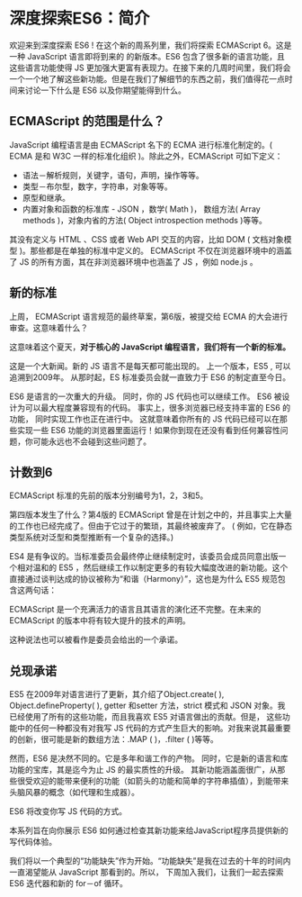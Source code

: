 # 深度探索ES6：简介 

欢迎来到深度探索 ES6 ! 在这个新的周系列里，我们将探索 ECMAScript 6。这是一种 JavaScript 语言即将到来的 的新版本。ES6 包含了很多新的语言功能，且这些语言功能使得 JS 更加强大更富有表现力。在接下来的几周时间里，我们将会一个一个地了解这些新功能。但是在我们了解细节的东西之前，我们值得花一点时间来讨论一下什么是 ES6 以及你期望能得到什么。

## ECMAScript 的范围是什么？
JavaScript 编程语言是由 ECMAScript 名下的 ECMA 进行标准化制定的。( ECMA 是和 W3C 一样的标准化组织 )。除此之外，ECMAScript 可如下定义：

- 语法－解析规则，关键字，语句，声明，操作等等。
- 类型－布尔型，数字，字符串，对象等等。
- 原型和继承。
- 内置对象和函数的标准库 -  JSON ，数学( Math )， 数组方法( Array methods )，对象内省的方法( Object introspection methods )等等。

其没有定义与 HTML 、CSS 或者 Web API 交互的内容，比如 DOM ( 文档对象模型 )。那些都是在单独的标准中定义的。 ECMAScript 不仅在浏览器环境中的涵盖了 JS 的所有方面，其在非浏览器环境中也涵盖了 JS ，例如 node.js 。

## 新的标准
上周， ECMAScript 语言规范的最终草案，第6版，被提交给 ECMA 的大会进行审查。这意味着什么？

这意味着这个夏天，**对于核心的 JavaScript 编程语言，我们将有一个新的标准。**

这是一个大新闻。新的 JS 语言不是每天都可能出现的。 上一个版本，ES5 ,  可以追溯到2009年。 从那时起，ES 标准委员会就一直致力于 ES6 的制定直至今日。

ES6 是语言的一次重大的升级。 同时，你的 JS 代码也可以继续工作。 ES6 被设计为可以最大程度兼容现有的代码。 事实上，很多浏览器已经支持丰富的 ES6 的功能， 同时实现工作也正在进行中。 这就意味着你所有的 JS 代码已经可以在那些实现一些 ES6 功能的浏览器里面运行！如果你到现在还没有看到任何兼容性问题，你可能永远也不会碰到这些问题了。

## 计数到6
ECMAScript 标准的先前的版本分别编号为1，2，3和5。

第四版本发生了什么？第4版的 ECMAScript 曾是在计划之中的，并且事实上大量的工作也已经完成了。但由于它过于的繁琐，其最终被废弃了。 ( 例如，它在静态类型系统对泛型和类型推断有一个复杂的选择。)

ES4 是有争议的。当标准委员会最终停止继续制定时，该委员会成员同意出版一个相对温和的 ES5 ，然后继续工作以制定更多的有较大幅度改进的新功能。这个直接通过谈判达成的协议被称为“和谐（Harmony）”，这也是为什么 ES5 规范包含这两句话：

ECMAScript 是一个充满活力的语言且其语言的演化还不完整。在未来的 ECMAScript 的版本中将有较大提升的技术的声明。

这种说法也可以被看作是委员会给出的一个承诺。

## 兑现承诺
ES5 在2009年对语言进行了更新，其介绍了Object.create( ), Object.defineProperty( ), getter 和setter 方法​​，strict 模式和 JSON 对象。我已经使用了所有的这些功能，而且我喜欢 ES5 对语言做出的贡献。但是，
这些功能中的任何一种都没有对我写 JS 代码的方式产生巨大的影响。对我来说其最重要的创新，很可能是新的数组方法：.MAP ( )，.filter ( )等等。

然而，ES6 是决然不同的。它是多年和谐工作的产物。 同时，它是新的语言和库功能的宝库，其是迄今为止 JS 的最实质性的升级。 其新功能涵盖面很广，从那些很受欢迎的能带来便利的功能（如箭头的功能和简单的字符串插值），到能带来头脑风暴的概念（如代理和生成器）。

ES6 将改变你写 JS 代码的方式。

本系列旨在向你展示 ES6 如何通过检查其新功能来给JavaScript程序员提供新的写代码体验。

我们将以一个典型的“功能缺失”作为开始。“功能缺失”是我在过去的十年的时间内一直渴望能从 JavaScript 那看到的。所以， 下周加入我们，让我们一起去探索 ES6 迭代器和新的 for－of 循环。
